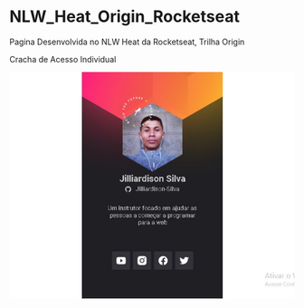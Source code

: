 # NLW_Heat_Origin_Rocketseat
Pagina Desenvolvida no NLW Heat da Rocketseat, Trilha Origin 

Cracha de Acesso Individual

![Cracha-Individual](https://github.com/Jilliardison-Silva/NLW_Heat_Origin_Rocketseat/blob/master/Cracha-Individual.JPG)

